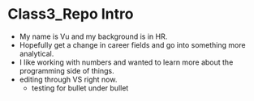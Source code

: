 # Class3_Repo Intro
 * My name is Vu and my background is in HR.
 * Hopefully get a change in career fields and go into something more analytical.
 * I like working with numbers and wanted to learn more about the programming side of things.
 * editing through VS right now.
   *  testing for bullet under bullet
  